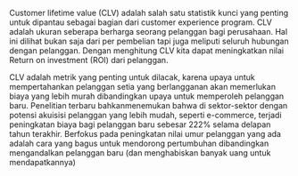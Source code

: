 Customer lifetime value (CLV) adalah salah satu statistik kunci yang penting untuk dipantau sebagai bagian dari customer experience program. CLV adalah ukuran seberapa berharga seorang pelanggan bagi perusahaan. Hal ini dilihat bukan saja dari per pembelian tapi juga meliputi seluruh hubungan dengan pelanggan. Dengan menghitung CLV kita dapat meningkatkan nilai Return on investment (ROI) dari pelanggan.

CLV adalah metrik yang penting untuk dilacak, karena upaya untuk mempertahankan pelanggan setia yang berlangganan akan  memerlukan biaya yang lebih murah dibandingkan upaya untuk memperoleh pelanggan baru. Penelitian terbaru bahkanmenemukan bahwa di sektor-sektor dengan potensi akuisisi pelanggan yang lebih mudah, seperti e-commerce, terjadi peningkatan biaya bagi pelanggan baru sebesar 222% selama delapan tahun terakhir. Berfokus pada peningkatan nilai umur pelanggan yang ada adalah cara yang bagus untuk mendorong pertumbuhan dibandingkan mengandalkan pelanggan baru (dan menghabiskan banyak uang untuk mendapatkannya)
